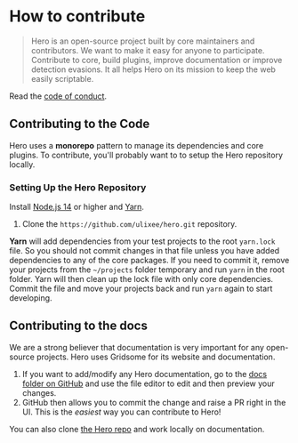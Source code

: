 # How to contribute

> Hero is an open-source project built by core maintainers and contributors. We want to make it easy for anyone to participate. Contribute to core, build plugins, improve documentation or improve detection evasions. It all helps Hero on its mission to keep the web easily scriptable.

Read the [code of conduct](./code-of-conduct).

## Contributing to the Code

Hero uses a **monorepo** pattern to manage its dependencies and core plugins. To contribute, you'll probably want to to setup the Hero repository locally.

### Setting Up the Hero Repository

Install [Node.js 14](https://nodejs.org/en/download/) or higher and [Yarn](https://yarnpkg.com/lang/en/docs/install/).

1. Clone the `https://github.com/ulixee/hero.git` repository.

**Yarn** will add dependencies from your test projects to the root `yarn.lock` file. So you should not commit changes in that file unless you have added dependencies to any of the core packages. If you need to commit it, remove your projects from the `~/projects` folder temporary and run `yarn` in the root folder. Yarn will then clean up the lock file with only core dependencies. Commit the file and move your projects back and run `yarn` again to start developing.

## Contributing to the docs

We are a strong believer that documentation is very important for any open-source projects. Hero uses Gridsome for its website and documentation.

1. If you want to add/modify any Hero documentation, go to the
   [docs folder on GitHub](https://github.com/ulixee/hero/tree/main/docs/main) and
   use the file editor to edit and then preview your changes.
2. GitHub then allows you to commit the change and raise a PR right in the UI. This is the _easiest_ way you can contribute to Hero!

You can also clone [the Hero repo](https://github.com/ulixee/hero) and work locally on documentation.
